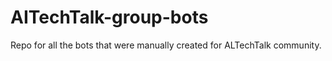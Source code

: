 # AITechTalk-group-bots
Repo for all the bots that were manually created for ALTechTalk community. 
